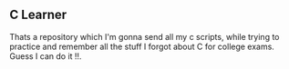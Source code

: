 ## C Learner
Thats a repository which I'm gonna send all my c scripts, while trying to practice and remember all the stuff I forgot about C for college exams. Guess I can do it !!.